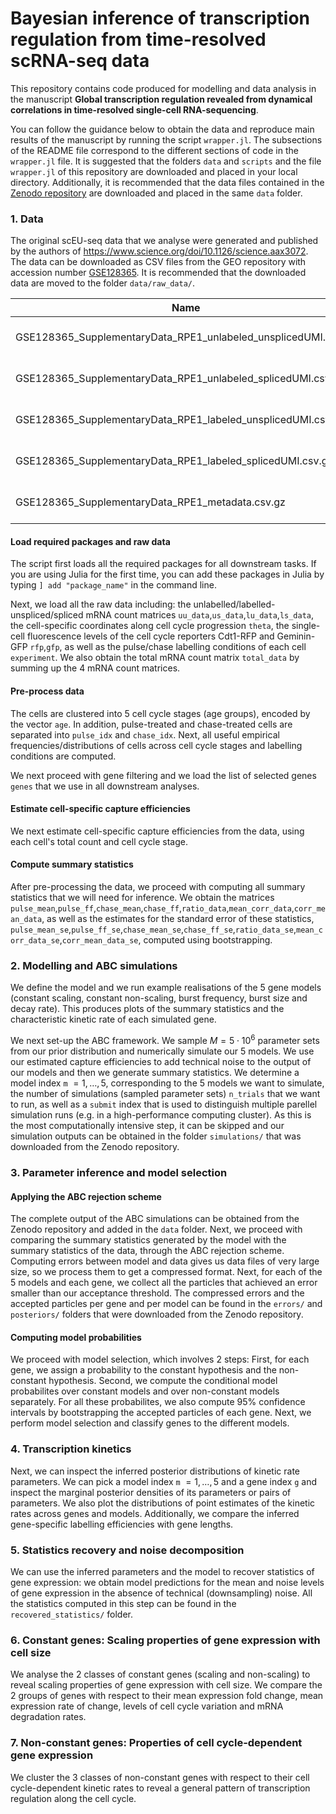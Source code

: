 # Bayesian inference of transcription regulation from time-resolved scRNA-seq data
This repository contains code produced for modelling and data analysis in the manuscript **Global transcription regulation revealed from dynamical correlations in time-resolved single-cell RNA-sequencing**.

You can follow the guidance below to obtain the data and reproduce main results of the manuscript by running the script `wrapper.jl`. The subsections of the README file correspond to the different sections of code in the `wrapper.jl` file. It is suggested that the folders `data` and `scripts` and the file `wrapper.jl` of this repository are downloaded and placed in your local directory. Additionally, it is recommended that the data files contained in the [Zenodo repository](10.5281/zenodo.10724156) are downloaded and placed in the same `data` folder.

### 1. Data
The original scEU-seq data that we analyse were generated and published by the authors of <https://www.science.org/doi/10.1126/science.aax3072>. The data can be downloaded as CSV files from the GEO repository with accession number [GSE128365](https://www.ncbi.nlm.nih.gov/geo/query/acc.cgi?acc=GSE128365). It is recommended that the downloaded data are moved to the folder `data/raw_data/`. 

|                             Name                               |        Description        |           
| ---------------------------------------------------------------|---------------------------|
| GSE128365_SupplementaryData_RPE1_unlabeled_unsplicedUMI.csv.gz | unlabelled unspliced UMIs | 
| GSE128365_SupplementaryData_RPE1_unlabeled_splicedUMI.csv.gz   |  unlabelled spliced UMIs  |    
| GSE128365_SupplementaryData_RPE1_labeled_unsplicedUMI.csv.gz   |  labelled unspliced UMIs  |  
| GSE128365_SupplementaryData_RPE1_labeled_splicedUMI.csv.gz     |   labelled spliced UMIs   |  
| GSE128365_SupplementaryData_RPE1_metadata.csv.gz               |   cell-specific metadata  |


#### Load required packages and raw data
The script first loads all the required packages for all downstream tasks. If you are using Julia for the first time, you can add these packages in Julia by typing `] add "package_name"` in the command line. 

Next, we load all the raw data including: the unlabelled/labelled-unspliced/spliced mRNA count matrices `uu_data`,`us_data`,`lu_data`,`ls_data`, the cell-specific coordinates along cell cycle progression `theta`, the single-cell fluorescence levels of the cell cycle reporters Cdt1-RFP and Geminin-GFP `rfp`,`gfp`, as well as the pulse/chase labelling conditions of each cell `experiment`. We also obtain the total mRNA count matrix `total_data` by summing up the 4 mRNA count matrices.

#### Pre-process data
The cells are clustered into 5 cell cycle stages (age groups), encoded by the vector `age`. In addition, pulse-treated and chase-treated cells are separated into `pulse_idx` and `chase_idx`. Next, all useful empirical frequencies/distributions of cells across cell cycle stages and labelling conditions are computed. 

We next proceed with gene filtering and we load the list of selected genes `genes` that we use in all downstream analyses. 

#### Estimate cell-specific capture efficiencies
We next estimate cell-specific capture efficiencies from the data, using each cell's total count and cell cycle stage. 

#### Compute summary statistics
After pre-processing the data, we proceed with computing all summary statistics that we will need for inference. We obtain the matrices `pulse_mean`,`pulse_ff`,`chase_mean`,`chase_ff`,`ratio_data`,`mean_corr_data`,`corr_mean_data`, as well as the estimates for the standard error of these statistics, `pulse_mean_se`,`pulse_ff_se`,`chase_mean_se`,`chase_ff_se`,`ratio_data_se`,`mean_corr_data_se`,`corr_mean_data_se`, computed using bootstrapping.

### 2. Modelling and ABC simulations
We define the model and we run example realisations of the 5 gene models (constant scaling, constant non-scaling, burst frequency, burst size and decay rate). This produces plots of the summary statistics and the characteristic kinetic rate of each simulated gene.

We next set-up the ABC framework. We sample $M = 5 \cdot 10^6$ parameter sets from our prior distribution and numerically simulate our 5 models. We use our estimated capture efficiencies to add technical noise to the output of our models and then we generate summary statistics. We determine a model index `m` $=1, \dots ,5$, corresponding to the $5$ models we want to simulate, the number of simulations (sampled parameter sets) `n_trials` that we want to run, as well as a `submit` index that is used to distinguish multiple parellel simulation runs (e.g. in a high-performance computing cluster). As this is the most computationally intensive step, it can be skipped and our simulation outputs can be obtained in the folder `simulations/` that was downloaded from the Zenodo repository. 

### 3. Parameter inference and model selection

#### Applying the ABC rejection scheme
The complete output of the ABC simulations can be obtained from the Zenodo repository and added in the `data` folder. Next, we proceed with comparing the summary statistics generated by the model with the summary statistics of the data, through the ABC rejection scheme. Computing errors between model and data gives us data files of very large size, so we process them to get a compressed format. Next, for each of the 5 models and each gene, we collect all the particles that achieved an error smaller than our acceptance threshold. The compressed errors and the accepted particles per gene and per model can be found in the `errors/` and `posteriors/` folders that were downloaded from the Zenodo repository. 

#### Computing model probabilities
We proceed with model selection, which involves 2 steps: First, for each gene, we assign a probability to the constant hypothesis and the non-constant hypothesis. Second, we compute the conditional model probabilites over constant models and over non-constant models separately. For all these probabilites, we also compute $95$% confidence intervals by bootstrapping the accepted particles of each gene. Next, we perform model selection and classify genes to the different models. 

### 4. Transcription kinetics
Next, we can inspect the inferred posterior distributions of kinetic rate parameters. We can pick a model index `m` $=1, \dots ,5$ and a gene index `g` and inspect the marginal posterior densities of its parameters or pairs of parameters. We also plot the distributions of point estimates of the kinetic rates across genes and models. Additionally, we compare the inferred gene-specific labelling efficiencies with gene lengths.  

### 5. Statistics recovery and noise decomposition
We can use the inferred parameters and the model to recover statistics of gene expression: we obtain model predictions for the mean and noise levels of gene expression in the absence of technical (downsampling) noise. All the statistics computed in this step can be found in the `recovered_statistics/` folder. 

### 6. Constant genes: Scaling properties of gene expression with cell size
We analyse the 2 classes of constant genes (scaling and non-scaling) to reveal scaling properties of gene expression with cell size. We compare the 2 groups of genes with respect to their mean expression fold change, mean expression rate of change, levels of cell cycle variation and mRNA degradation rates.

### 7. Non-constant genes: Properties of cell cycle-dependent gene expression
We cluster the 3 classes of non-constant genes with respect to their cell cycle-dependent kinetic rates to reveal a general pattern of transcription regulation along the cell cycle. 

